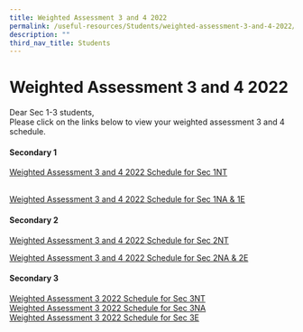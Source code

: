 ```yaml
---
title: Weighted Assessment 3 and 4 2022
permalink: /useful-resources/Students/weighted-assessment-3-and-4-2022/
description: ""
third_nav_title: Students
---
```

# Weighted Assessment 3 and 4 2022

Dear Sec 1-3 students,    
Please click on the links below to view your weighted assessment 3 and 4 schedule.

#### Secondary 1

<a href="/files/Useful%20Resources/Students/WA%203%20and%204%202022/2022%201NT%20WA3%20and%20WA4%20Schedule%20and%20Format.pdf" target="_blank">Weighted Assessment 3 and 4 2022 Schedule for Sec 1NT</a>

<a href="" target="_blank"></a>
[](https://www.bukitbatoksec.moe.edu.sg/qql/slot/u537/Useful%20Resources/Students/2022%20T2%20WA3%20and%204/2022%201NT%20WA3%20and%20WA4%20Schedule%20and%20Format.pdf)  
[Weighted Assessment 3 and 4 2022 Schedule for Sec 1NA & 1E](https://www.bukitbatoksec.moe.edu.sg/qql/slot/u537/Useful%20Resources/Students/2022%20T2%20WA3%20and%204/2022%201E1N%20WA3%20and%20WA4%20Schedule%20and%20Format.pdf)  
  

#### Secondary 2

[Weighted Assessment 3 and 4 2022 Schedule for Sec 2NT](https://www.bukitbatoksec.moe.edu.sg/qql/slot/u537/Useful%20Resources/Students/2022%20T2%20WA3%20and%204/2022%20Sec%202T%20WA3%20and%20WA4%20Schedule%20and%20Format.pdf)

[Weighted Assessment 3 and 4 2022 Schedule for Sec 2NA & 2E](https://www.bukitbatoksec.moe.edu.sg/qql/slot/u537/Useful%20Resources/Students/2022%20T2%20WA3%20and%204/2022%202E%202N%20WA3%20and%20WA4%20Schedule%20and%20Format.pdf)  
  

#### Secondary 3

[Weighted Assessment 3 2022 Schedule for Sec 3NT](https://www.bukitbatoksec.moe.edu.sg/qql/slot/u537/Useful%20Resources/Students/2022%20T2%20WA3%20and%204/2022%20Sec%203T%20WA3%20Schedule%20and%20Format.pdf)  
[Weighted Assessment 3 2022 Schedule for Sec 3NA](https://www.bukitbatoksec.moe.edu.sg/qql/slot/u537/Useful%20Resources/Students/2022%20T2%20WA3%20and%204/2022%203N%20WA3%20Schedule%20and%20Format.pdf)  
[Weighted Assessment 3 2022 Schedule for Sec 3E](https://www.bukitbatoksec.moe.edu.sg/qql/slot/u537/Useful%20Resources/Students/2022%20T2%20WA3%20and%204/2022%203E%20WA3%20Schedule%20and%20Format.pdf)